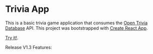 # Trivia App

This is a basic trivia game application that consumes the [Open Trivia Database](https://opentdb.com) API.
This project was bootstrapped with [Create React App](https://github.com/facebook/create-react-app).

[Try it!](https://carlosaec-ks.github.io/Trivia-App/).

Release V1.3 Features: